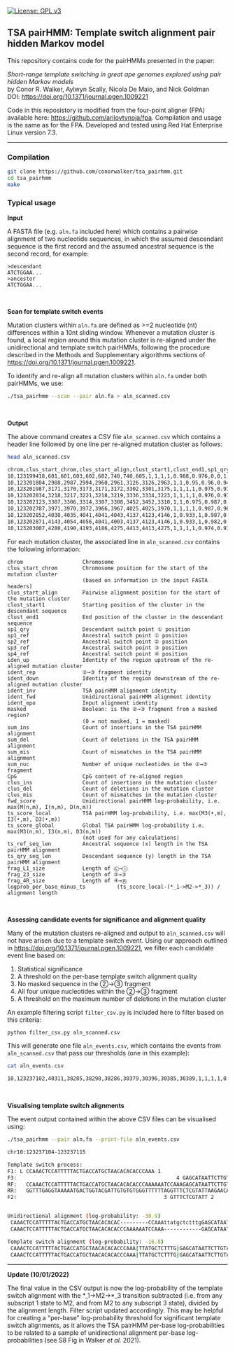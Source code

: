 [![License: GPL v3](https://img.shields.io/badge/License-GPLv3-blue.svg)](https://www.gnu.org/licenses/gpl-3.0)

## TSA pairHMM: Template switch alignment pair hidden Markov model


This repository contains code for the pairHMMs presented in the paper:

_Short-range template switching in great ape genomes explored using pair hidden Markov models_ </br>
by Conor R. Walker, Aylwyn Scally, Nicola De Maio, and Nick Goldman </br>
DOI: https://doi.org/10.1371/journal.pgen.1009221


Code in this reposistory is modified from the four-point aligner (FPA) available here: https://github.com/ariloytynoja/fpa.
Compilation and usage is the same as for the FPA. Developed and tested using Red Hat Enterprise Linux version 7.3.

---

### Compilation

```sh
git clone https://github.com/conorwalker/tsa_pairhmm.git
cd tsa_pairhmm
make
```

### Typical usage

**Input**

A FASTA file (e.g. `aln.fa` included here) which contains a pairwise alignment of two nucleotide sequences, in which the
assumed descendant sequence is the first record and the assumed ancestral sequence is the second record, for example:

```
>descendant
ATCTGGAA...
>ancestor
ATCTGGAA...
```

<br/>

**Scan for template switch events**

Mutation clusters within `aln.fa` are defined as >=2 nucleotide (nt) differences within a 10nt sliding window.
Whenever a mutation cluster is found, a local region around this mutation cluster is re-aligned under the
unidirectional and template switch pairHMMs, following the procedure described in the Methods and Supplementary
algorithms sections of https://doi.org/10.1371/journal.pgen.1009221. 

To identify and re-align all mutation clusters within `aln.fa` under both pairHMMs, we use:

```sh
./tsa_pairhmm --scan --pair aln.fa > aln_scanned.csv
```
<br/>


**Output**

The above command creates a CSV file `aln_scanned.csv` which contains a header line followed by one line per re-aligned mutation cluster as follows:

```sh
head aln_scanned.csv

chrom,clus_start_chrom,clus_start_align,clust_start1,clust_end1,sp1_qry,sp1_ref,sp2_ref,sp3_ref,sp4_ref,iden_up,ident_rep,ident_down,ident_inv,ident_fwd,ident_epo,masked,sum_ins,sum_del,sum_mis,sum_nuc,CpG,clus_ins,clus_del,clus_mis,fwd_score,ts_score_local,ts_score_global,ts_ref_seq_len,ts_qry_seq_len,frag_L1_size,frag_23_size,frag_4R_size,logprob_per_base_minus_ts
10,123199418,601,601,603,602,602,740,740,605,1,1,1,1,0.988,0.976,0,0,1,0,1,0,0,1,1,-11,-15.4,-27.7,282,81,40,1,39,-1.69e+159
10,123201804,2988,2987,2994,2960,2961,3126,3126,2963,1,1,0.95,0.96,0.94,0.94,0,0,0,1,1,0,0,0,2,-18.7,-27.4,-39.4,282,82,9,1,40,-0.155
10,123201987,3171,3170,3173,3171,3172,3302,3301,3175,1,1,1,1,0.975,0.976,3,0,0,2,2,0,0,0,2,-12.7,-15.5,-27.8,282,82,40,2,39,-0.0101
10,123202034,3218,3217,3221,3218,3219,3336,3334,3223,1,1,1,1,0.976,0.976,3,0,0,2,2,0,0,0,2,-12.7,-15.6,-28,282,82,40,3,39,-0.0114
10,123202123,3307,3306,3314,3307,3308,3452,3452,3310,1,1,0.975,0.987,0.974,0.974,3,0,0,1,1,0,0,0,2,-12.7,-21.4,-33.4,282,82,36,1,40,-0.0819
10,123202787,3971,3970,3972,3966,3967,4025,4025,3970,1,1,1,1,0.987,0.962,3,0,1,0,1,0,1,2,0,-11,-15.4,-27.7,282,81,36,1,40,-0.00886
10,123202852,4038,4035,4041,4041,4043,4137,4123,4146,1,0.933,1,0.987,0.473,0.511,3,0,87,-1,2,0,0,86,1,-25.6,-22.9,-35.2,371,84,40,15,23,-0.0975
10,123202871,4143,4054,4056,4041,4003,4137,4123,4146,1,0.933,1,0.982,0.671,0.947,3,0,27,-1,2,0,0,1,1,-22.3,-22.2,-34.5,282,55,1,15,39,-0.144
10,123203007,4280,4190,4193,4186,4275,4413,4413,4275,1,1,1,1,0.974,0.974,3,2,0,0,1,0,2,0,0,-13.8,-15.4,-27.7,280,82,36,1,40,-0.00886
```

For each mutation cluster, the associated line in `aln_scanned.csv` contains the following information:

```
chrom                   Chromosome
clus_start_chrom        Chromosome position for the start of the mutation cluster
                        (based on information in the input FASTA headers)
clus_start_align        Pairwise alignment position for the start of the mutation cluster
clust_start1            Starting position of the cluster in the descendant sequence
clust_end1              End position of the cluster in the descendant sequence
sp1_qry                 Descendant switch point ① position
sp1_ref                 Ancestral switch point ① position
sp2_ref                 Ancestral switch point ② position
sp3_ref                 Ancestral switch point ③ position
sp4_ref                 Ancestral switch point ④ position
iden_up                 Identity of the region upstream of the re-aligned mutation cluster
ident_rep               ②→③ fragment identity
ident_down              Identity of the region downstream of the re-aligned mutation cluster
ident_inv               TSA pairHMM alignment identity
ident_fwd               Unidirectional pairHMM alignment identity
ident_epo               Input alignment identity
masked                  Boolean: is the ②→③ fragment from a masked region?
                        (0 = not masked, 1 = masked)
sum_ins                 Count of insertions in the TSA pairHMM alignment
sum_del                 Count of deletions in the TSA pairHMM alignment
sum_mis                 Count of mismatches in the TSA pairHMM alignment
sum_nuc                 Number of unique nucleotides in the ②→③ fragment
CpG                     CpG content of re-aligned region
clus_ins                Count of insertions in the mutation cluster
clus_del                Count of deletions in the mutation cluster
clus_mis                Count of mismatches in the mutation cluster
fwd_score               Unidirectional pairHMM log-probability, i.e. max(M(n,m), I(n,m), D(n,m))
ts_score_local          TSA pairHMM log-probability, i.e. max(M3(•,m), I3(•,m), D3(•,m)) 
ts_score_global         Global TSA pairHMM log-probability i.e. max(M3(n,m), I3(n,m), D3(n,m))
                        (not used for any calculations)
ts_ref_seq_len          Ancestral sequence (x) length in the TSA pairHMM alignment
ts_qry_seq_len          Descendant sequence (y) length in the TSA pairHMM alignment
frag_L1_size            Length of Ⓛ→①
frag_23_size            Length of ②→③
frag_4R_size            Length of ④→Ⓡ
logprob_per_base_minus_ts          (ts_score_local-(*_1->M2->*_3)) / alignment length
```

<br/>

**Assessing candidate events for significance and alignment quality**

Many of the mutation clusters re-aligned and output to `aln_scanned.csv` will not have arisen due to a template
switch event. Using our approach outlined in https://doi.org/10.1371/journal.pgen.1009221, we filter each candidate event line based on:

1. Statistical significance
2. A threshold on the per-base template switch alignment quality 
3. No masked sequence in the ②→③ fragment
4. All four unique nucleotides within the ②→③ fragment
5. A threshold on the maximum number of deletions in the mutation cluster

An example filtering script `filter_csv.py` is included here to filter based on this criteria:

```sh
python filter_csv.py aln_scanned.csv
```

This will generate one file `aln_events.csv`, which contains the events from `aln_scanned.csv` that pass our thresholds (one in this example):
```sh
cat aln_events.csv

10,123237102,40311,38285,38298,38286,30379,30396,30385,30389,1,1,1,1,0.79,0.902,0,12,9,0,4,2,3,0,6,-38.8,-16.8,-29.1,289,92,40,12,39,-0.0213
```
<br/>


**Visualising template switch alignments**

The event output contained within the above CSV files can be visualised using:
```sh
./tsa_pairhmm --pair aln.fa --print-file aln_events.csv

chr10:123237104-123237115

Template switch process:
F1: L CCAAACTCCATTTTTACTGACCATGCTAACACACACCCAAA 1
F3:                                                   4 GAGCATAATTCTTGTACGTTATTGCCACATACAGGATGTC R
RF:   CCAAACTCCATTTTTACTGACCATGCTAACACACACCCAAAAAATCCAAAGAGCATAATTCTTGTACGTTATTGCCACATACAGGATGTC
RR:   GGTTTGAGGTAAAAATGACTGGTACGATTGTGTGTGGGTTTTTTAGGTTTCTCGTATTAAGAACATGCAATAACGGTGTATGTCCTACAG
F2:                                               3 GTTTCTCGTATT 2


Unidirectional alignment (log-probability: -38.9)
 CAAACTCCATTTTTACTGACCATGCTAACACACAC---------CCAAAttatgctctttgGAGCATAATTCTTGTACGTTATTGCCACATACAGGATGTC
 CAAACTCCATTTTTACTGACCATGCTAACACACACCCAAAAAATCCAAA------------GAGCATAATTCTTGTACGTTATTGCCACATACAGGATGTC

Template switch alignment (log-probability: -16.8)
 CAAACTCCATTTTTACTGACCATGCTAACACACACCCAAA|TTATGCTCTTTG|GAGCATAATTCTTGTACGTTATTGCCACATACAGGATGTC
 CAAACTCCATTTTTACTGACCATGCTAACACACACCCAAA|TTATGCTCTTTG|GAGCATAATTCTTGTACGTTATTGCCACATACAGGATGTC
```

---

**Update (10/01/2022)**

The final value in the CSV output is now the log-probability of the template switch alignment with the \*\_1->M2->\*\_3 transition subtracted (i.e. from any subscript 1 state to M2, and from M2 to any subscript 3 state), divided by the alignment length. Filter script updated accordingly. This may be helpful for creating a "per-base" log-probability threshold for significant template switch alignments, as it allows the TSA pairHMM per-base log-probabilities to be related to a sample of unidirectional alignment per-base log-probabilities (see S8 Fig in Walker *et al.* 2021).
